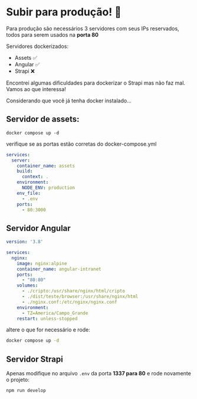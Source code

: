 # Subir para produção! 🚀

Para produção são necessários 3 servidores com seus IPs reservados, todos para serem usados na **porta 80**

Servidores dockerizados:
- Assets ✅
- Angular ✅
- Strapi ❌

Encontrei algumas dificuldades para dockerizar o Strapi mas não faz mal. Vamos ao que interessa!

Considerando que você já tenha docker instalado...

## Servidor de assets:

```
docker compose up -d
```

verifique se as portas estão corretas do docker-compose.yml

```yaml
services:
  server:
    container_name: assets
    build:
      context: .
    environment:
      NODE_ENV: production
    env_file:
      - .env
    ports:
      - 80:3000
```

## Servidor Angular

```yaml
version: '3.8'

services:
  nginx:
    image: nginx:alpine
    container_name: angular-intranet
    ports:
      - "80:80"
    volumes:
      - ./cripto:/usr/share/nginx/html/cripto
      - ./dist/teste/browser:/usr/share/nginx/html
      - ./nginx.conf:/etc/nginx/nginx.conf
    environment:
      - TZ=America/Campo_Grande
    restart: unless-stopped
```

altere o que for necessário e rode:

```bash
docker compose up -d
```

## Servidor Strapi

Apenas modifique no arquivo `.env` da porta **1337 para 80** e rode novamente o projeto:

```
npm run develop
```
